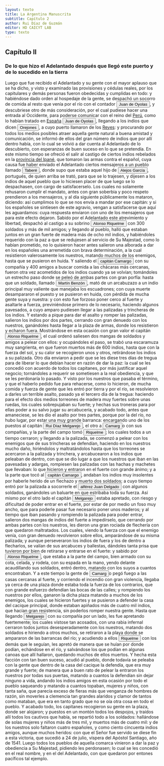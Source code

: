 ```yaml
---
layout: texto
title: La Argentina Manuscrita
subtitle: Capítulo 2
author: Rui Díaz de Guzmán
editor: HD CAICYT LAB
type: texto
---
```


## Capítulo II
### De lo que hizo el Adelantado después que llegó este puerto y de lo sucedido en la tierra


Luego que fue recibido el Adelantado y su gente con el mayor aplauso que se ha dicho, y visto y examinado las provisiones y cédulas reales, por los capitulares y demás personas fueron obedecidas y cumplidas en todo: y habiéndose dado orden al hospedaje de la gente, se despachó un socorro de comida al resto que venía por el río con el contador <button class="balloon" data-balloon-pos="up" data-balloon-length="large" data-balloon="explorer">Juan de Oyolas</button>, y descubriese otro de más consideración, por el cual pudiese hacer una entrada al Occidente, para poderse comunicar con el reino del <a href="https://recogito.pelagios.org/document/wzqxhk0h3vpikm/part/1/edit#b9fd3e97-4eab-4533-bd50-ef7bcb6dca07" target="_blank">Perú</a>, como lo habían tratado en <a href="https://recogito.pelagios.org/document/wzqxhk0h3vpikm/part/1/edit#74d23701-90a8-467e-9e1f-b15c8e628b28" target="_blank">España</a> <button class="balloon" data-balloon-pos="up" data-balloon-length="large" data-balloon="explorer">Juan de Oyolas</button>, llegando a los indios que dicen <button class="balloon" data-balloon-pos="up" data-balloon-length="large" data-balloon="person">Orejones</button>, a cuyo puerto llamaron de los <a href="https://recogito.pelagios.org/document/wzqxhk0h3vpikm/part/1/edit#0efb6110-ad67-49f2-a0e7-db43a217f95b" target="_blank">Reyes</a>: y procurando por todos los medios posibles atraer aquella gente natural a buena amistad y comunicación, se informó de ellos del gran número de indios que por allí dentro había, con lo cual se volvió a dar cuenta al Adelantado de lo descubierto, con esperanzas de buen suceso en lo que se pretendía. En este mismo tiempo se ofreció el salir al castigo de ciertos indios rebelados en la <a href="https://recogito.pelagios.org/document/wzqxhk0h3vpikm/part/1/edit#bec38152-700b-42c7-9e73-ffd221e4da5f" target="_blank">provincia del Ipané</a>, que tomaron las armas contra el español, cuya causa fue haber enviado el Adelantado ciertos mensajeros a un pueblo llamado <button class="balloon" data-balloon-pos="up" data-balloon-length="large" data-balloon="person">Taberé</button>, donde supo que estaba aquel hijo de <button class="balloon" data-balloon-pos="up" data-balloon-length="large" data-balloon="person">Alejos García</button>, portugués, de quien arriba se trató, para que se lo trajesen, y dijesen a los indios de aquel pueblo que lo hiciesen placer de que luego se lo despachasen, con cargo de satisfacerselo. Los cuales no solamente rehusaron cumplir el mandato, antes con gran soberbia y poco respeto prendieron a los mensajeros, y al día siguiente públicamente los mataron, diciendo: así cumplimos lo que se nos envía a mandar por ese capitán: y si los españoles se sintiesen de este agravio, vengan a satisfacerse que aquí les aguardamos: cuya respuesta enviaron con uno de los mensajeros que para este efecto dejaron. Sabido por el Adelantado este atrevimiento y libertad, despachó al castigo a su sobrino <button class="balloon" data-balloon-pos="up" data-balloon-length="large" data-balloon="person">Alonso Riquelme</button> con 300 soldados y más de mil amigos; y llegando al pueblo, halló que estaban juntos en un gran fuerte de madera más de ocho mil indios, y habiéndoles requerido con la paz a que se redujesen al servicio de Su Majestad, como lo habían prometido, no lo quisieron hacer antes salieron una alborada a dar en los españoles una arremetida con brava determinación, a la cual resistieron valerosamente los nuestros, matando muchos de los enemigos, hasta que se pusieron en huida. Y saliendo el <button class="balloon" data-balloon-pos="up" data-balloon-length="large" data-balloon="person">capitán Camargo</button> con su compañía y 400 amigos a buscar comida a las chácaras más cercanas, fueron otra vez acometidos de los indios cuando ya se volvían; tomándoles un estrecho paso donde se peleó de ambas partes con gran porfía: hasta que un soldado, llamado <button class="balloon" data-balloon-pos="up" data-balloon-length="large" data-balloon="person">Martín Benzón</button>, mató de un arcabuzazo a un indio principal muy valiente que manejaba los escuadrones; con cuya muerte desampararon el puesto y se pusieron en huida, con pérdida de mucha gente suya y nuestra: y con esto fue forzoso poner cerco al fuerte y asaltarle a fuerza, previniéndose primero de lo necesario, haciendo algunos pavesados, a cuyo amparo pudiesen llegar a las palizadas y trincheras de los indios. Y estando a pique para dar el asalto y romper las palizadas, salieron los indios por dos partes, cerrando con gran denuedo con los nuestros, ganándoles hasta llegar a la plaza de armas, donde los resistieron y echaron fuera. Mostrándose en esta ocasión con gran valor el capitán <button class="balloon" data-balloon-pos="up" data-balloon-length="large" data-balloon="person">Alonso Riquelme</button>, el cual ordenó saliesen dos mangas de soldados y amigos a pelear con ellos: y ocupándoles el paso, se trabó una escaramuza muy sangrienta, en que fueron muertos más de 600 indios, hasta que con la fuerza del sol, y su calor se recogieron unos y otros, retirándose los indios a su palizada. Otro día enviaron a pedir que se les diese tres días de tregua para de liberar lo que debían hacer en razón de dar la paz: la cual se les concedió con acuerdo de todos los capitanes, por más justificar aquel negocio; tornándoles a requerir se sometiesen a la real obediencia, y que se les perdonaría lo pasado. Y visto por los nuestros que pasaba el término, y que el haberlo pedido fue para rehacerse, como lo hicieron, de mucha comida y fuerza de gente que les entró por tierra y por el río, se resolvieron a darles un terrible asalto, pasado ya el tercero día de la tregua: haciendo para el efecto dos medios torreones de madera muy fuertes sobre unas ruedas, los cuales sobrepujaban su fuerte; y hechas sus troneras para por ellas poder a su salvo jugar su arcabucería, y acabado todo, antes que amaneciese, se les dio el asalto por tres partes, porque por la del río, no hubo lugar, por estar una muy grande barranca: encargando uno de los puestos al capitán <button class="balloon" data-balloon-pos="up" data-balloon-length="large" data-balloon="person">Rui Díaz Melgarejo</button>, el otro a <button class="balloon" data-balloon-pos="up" data-balloon-length="large" data-balloon="person">Camarg</button>o con sus compañías, y la parte del campo tomó <button class="balloon" data-balloon-pos="up" data-balloon-length="large" data-balloon="person">Riquelme</button>; los cuales todos a un tiempo cerraron; y llegando a la palizada, se comenzó a pelear con los enemigos que de sus trincheras se defendían, haciendo en los nuestros mucho daño, hiriéndolos y maltratándolos hasta que los torreones se acercaron a la palizada y trinchera, y arcabucearon a los indios que peleaban de dentro, con que se dio lugar a que los nuestros que iban en las pavesadas y adargas, rompiesen las palizadas con las hachas y machetes que llevaban: lo que hicieron y entraron en el fuerte con grande ánimo; y a la parte que tocó al <button class="balloon" data-balloon-pos="up" data-balloon-length="large" data-balloon="person">capitán Camargo</button>, andaban los indios muy insolentes por haberle herido de un flechazo y muerto dos soldados; a cuyo tiempo entró por la palizada a socorrerle el <button class="balloon" data-balloon-pos="up" data-balloon-length="large" data-balloon="person">alférez Juan Delgado</button> con algunos soldados, ganándoles un baluarte en que estribaba toda su fuerza. Así mismo por el otro lado el capitán <button class="balloon" data-balloon-pos="up" data-balloon-length="large" data-balloon="person">Melgarejo</button> estaba apretado, con riesgo y dificultad de poder entrar en el fuerte, por estar de por medio un foso muy ancho, que para poderle pasar fue necesario poner unos maderos; y al tiempo que iban pasando y rompiendo la palizada para poder entrar, salieron dos mangas de indios del fuerte a impedírselo, que cerrando por ambas partes con los nuestros, les dieron una gran rociada de flechería con que quedaron maltratados. Los cuales, viendo la fuerza con que el enemigo venía, con gran denuedo revolvieron sobre ellos, amparándose de su misma palizada; y aunque perseveraron los indios de fuera y los de dentro a flecharlos, se valían de sus arcabuces y ballestas, dándoles tanta prisa que tuvieron por bien de retirarse y entrarse en el fuerte: y sabido por <button class="balloon" data-balloon-pos="up" data-balloon-length="large" data-balloon="person">Alonso Riquelme</button>, que estaba a la parte del campo, bien armado con su cota, celada, y rodela, con su espada en la mano, yendo delante acaudillando sus soldados, entró dentro, matando con los suyos a cuantos encontraban. Y a este tiempo la gente de <button class="balloon" data-balloon-pos="up" data-balloon-length="large" data-balloon="person">Camarg</button>o pegó fuego a las casas cercanas al fuerte, y corriendo el incendio con gran violencia, llegaba ya cerca de una plaza donde estaba toda la fuerza de los contrarios, que con grande esfuerzo defendían las bocas de las calles; y rompiendo los nuestros por ellos, ganaron la dicha plaza matando a muchos de los enemigos, los cuales se hicieron fuertes y se pusieron a defender la casa del cacique principal, donde estaban apiñados más de cuatro mil indios, que hacían gran resistencia, sin poderlos romper nuestra gente. Hasta que llegando <button class="balloon" data-balloon-pos="up" data-balloon-length="large" data-balloon="person">Melgarejo</button> con su compañía por un lado, les fue apretando fuertemente; los cuales vístose tan acosados, con una rabia infernal cerraron todos juntos desesperadamente con los nuestros, matando dos soldados e hiriendo a otros muchos, se retiraron a la playa donde se ampararon de las barrancas del río; y acudiendo a ellos <button class="balloon" data-balloon-pos="up" data-balloon-length="large" data-balloon="person">Riquelme</button> con los demás que le seguían, les apretó de manera que se huían por donde podían, echándose en el río, y salvándose los que podían en algunas canoas que allí hallaron, quedando muchos de ellos muertos. Y hecha esta facción con tan buen suceso, acudió al pueblo, donde todavía se peleaba con la gente que dentro de la casa del cacique la defendía, que era muy grande y fuerte; de manera que a buen rato de pelear la entraron los nuestros por todas sus puertas, matando a cuantos la defendían sin dejar ninguno a vida, andando los indios amigos en esta ocasión por todo el pueblo saqueando y matando a cuantos topaban, mujeres y niños, con tanta saña, que parecía exceso de fieras más que venganza de hombres de razón, sin moverles a clemencia tan grandes alaridos y clamor de tantos como mataban, que era en tanto grado que no se oía otra cosa en todo el pueblo. Y acabado todo, los capitanes recogieron su gente en la plaza, donde ser alojaron; y puestos en un montón todos los despojos, y traídos allí todos los cautivos que había, se repartió todo a los soldados: hallándose de solas mujeres y niños más de tres mil, y muertos más de cuatro mil: y de los nuestros solo faltaron cuatro españoles, y como ciento cincuenta indios amigos, aunque muchos heridos: con que el Señor fue servido se diese fin a esta victoria, que sucedió a 24 de julio, víspera del Apóstol Santiago, año de 1541. Luego todos los pueblos de aquella comarca vinieron a dar la paz y obediencia a Su Majestad, pidiendo les perdonasen; lo cual se les concedió en el real nombre, y en el del Adelantado, con que quedaron por entones pacíficos tal ejemplo.